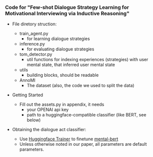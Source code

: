 ### Code for "Few-shot Dialogue Strategy Learning for Motivational Interviewing via Inductive Reasoning"

- File diretory struction:
  - train_agent.py
    - for learning dialogue strategies
  - inference.py
    - for evaluating dialogue strategies
  - tom_detector.py
    - util functions for indexing experiences (strategies) with user mental state, that inferred user mental state
  - utils
    - building blocks, should be readable
  - AnnoMI
    - The dataset (also, the code we used to split the data)

- Getting Started
  - Fill out the assets.py in appendix, it needs
    - your OPENAI api key
    - path to a huggingface-compatible classifier (like BERT, see below)


- Obtaining the dialogue act classifier:
  - Use [Huggingface Trainer](https://huggingface.co/docs/transformers/main_classes/trainer) to finetune [mental-bert](https://huggingface.co/mental/mental-bert-base-uncased)
  - Unless otherwise noted in our paper, all parameters are default parameters.